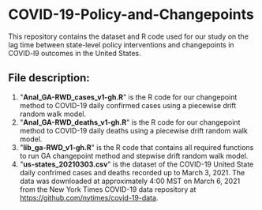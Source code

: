 # COVID-19-Policy-and-Changepoints
This repository contains the dataset and R code used for our study on the lag time between state-level policy interventions and changepoints in COVID-l9 outcomes in the United States.
## File description:
1. "**Anal_GA-RWD_cases_v1-gh.R**" is the R code for our changepoint method to COVID-19 daily confirmed cases using a piecewise drift random walk model.
2. "**Anal_GA-RWD_deaths_v1-gh.R**" is the R code for our changepoint method to COVID-19 daily deaths using a piecewise drift random walk model.
3. "**lib_ga-RWD_v1-gh.R**" is the R code that contains all required functions to run GA changepoint method and stepwise drift random walk model.
4. "**us-states_20210303.csv**" is the dataset of the COVID-19 United State daily confrimed cases and deaths recorded up to March 3, 2021. The data was downloaded at approximately 4:00 MST on March 6, 2021 from the New York Times COVID-19 data repository at https://github.com/nytimes/covid-19-data.
